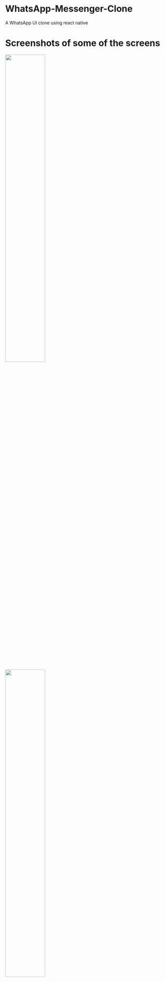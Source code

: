 # WhatsApp-Messenger-Clone
A WhatsApp UI clone using react native


# Screenshots of some of the screens

<img src="https://user-images.githubusercontent.com/50916200/204372274-649bc810-f1d5-4465-8ff4-4df265366f44.jpg" width="50%" />
<img src="https://user-images.githubusercontent.com/50916200/204372301-a312e4fb-4282-4315-8a23-5a9f67cccec7.jpg" width="50%" />
<img src="https://user-images.githubusercontent.com/50916200/204372334-65943324-37fb-49a0-bd56-3f2d99c88a45.jpg" width="50%" />

